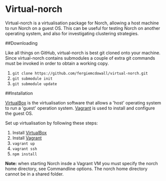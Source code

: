 Virtual-norch
=============

Virtual-norch is a virtualisation package for Norch, allowing a host machine to run Norch on a guest OS.
This can be useful for testing Norch on another operating system, and also for investigating clustering strategies.

##Downloading

Like all things on GitHub, virtual-norch is best git cloned onto your machine. Since virtual-norch contains submodules a
couple of extra git commands must be invoked in order to obtain a working copy.

1. `git clone https://github.com/fergiemcdowall/virtual-norch.git`
2. `git submodule init`
3. `git submodule update`

##Installation

[VirtualBox](https://www.virtualbox.org/) is the virtualisation software that allows a 'host' operating system to run a 'guest' operation system.
[Vagrant](http://www.vagrantup.com/) is used to install and configure the guest OS.

Set up virtualisation by following these steps:

1. Install [VirtualBox](https://www.virtualbox.org/)
2. Install [Vagrant](http://www.vagrantup.com/)
3. `vagrant up`
4. `vagrant ssh`
5. `npm install`

__Note:__ when starting Norch insde a Vagrant VM you must specify the norch home directory, see Commandline options. The norch home directory cannot be in a shared folder.
